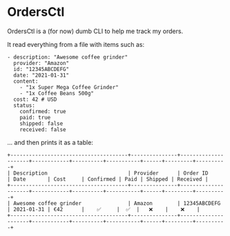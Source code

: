# OrdersCtl

OrdersCtl is a (for now) dumb CLI to help me track my orders.

It read everything from a file with items such as:

```
- description: "Awesome coffee grinder"
  provider: "Amazon"
  id: "12345ABCDEFG"
  date: "2021-01-31"
  content:
    - "1x Super Mega Coffee Grinder"
    - "1x Coffee Beans 500g"
  cost: 42 # USD
  status:
    confirmed: true
    paid: true
    shipped: false
    received: false
```

... and then prints it as a table:

```
+--------------------------------------+---------------+---------------------+------------+----------+-----------+------+---------+----------+
| Description                          | Provider      | Order ID            | Date       | Cost     | Confirmed | Paid | Shipped | Received |
+--------------------------------------+---------------+---------------------+------------+----------+-----------+------+---------+----------+
| Awesome coffee grinder               | Amazon        | 12345ABCDEFG        | 2021-01-31 | €42      |    ✅     |  ✅  |   ❌    |    ❌    |
+--------------------------------------+---------------+---------------------+------------+----------+-----------+------+---------+----------+
```
